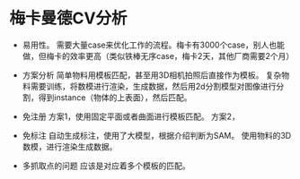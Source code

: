 # 梅卡曼德CV分析
- 易用性。
	需要大量case来优化工作的流程。梅卡有3000个case，别人也能做，但梅卡的效率更高（类似铁棒无序case，梅卡2天，其他厂商需要2个月）

- 方案分析
	简单物料用模板匹配，甚至用3D相机拍照后直接作为模板。
	复杂物料需要训练，将数模进行渲染，生成数据，然后用2d分割模型对图像进行分割，得到instance（物体的上表面），然后匹配。

- 免注册
	方案1，使用固定平面或者曲面进行模板匹配。
	方案2，

- 免标注
	自动生成标注，使用了大模型，根据介绍判断为SAM。
	使用物料的3D数模，进行渲染生成数据。

- 多抓取点的问题
	应该是对应着多个模板的匹配。

